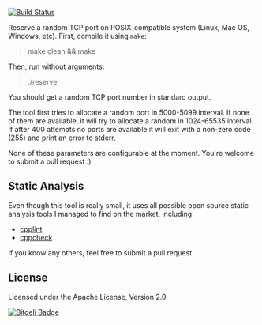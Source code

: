 [![Build Status](https://travis-ci.org/yegor256/random-tcp-port.svg?branch=master)](https://travis-ci.org/yegor256/random-tcp-port)

Reserve a random TCP port on POSIX-compatible system (Linux, Mac OS, Windows, etc). First, compile
it using `make`:

> make clean && make

Then, run without arguments:

> ./reserve

You should get a random TCP port number in standard output.

The tool first tries to allocate a random port in 5000-5099 interval. If
none of them are available, it will try to allocate a random in 1024-65535
interval. If after 400 attempts no ports are available it will exit
with a non-zero code (255) and print an error to stderr.

None of these parameters are configurable at the moment. You're welcome
to submit a pull request :)

## Static Analysis

Even though this tool is really small, it uses all possible open source
static analysis tools I managed to find on the market, including:

 * [cpplint](http://en.wikipedia.org/wiki/Cpplint)
 * [cppcheck](http://cppcheck.sourceforge.net/)

If you know any others, feel free to submit a pull request.

## License

Licensed under the Apache License, Version 2.0.


[![Bitdeli Badge](https://d2weczhvl823v0.cloudfront.net/yegor256/random-tcp-port/trend.png)](https://bitdeli.com/free "Bitdeli Badge")

